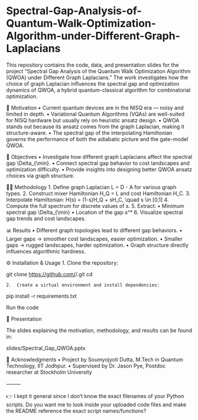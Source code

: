 # Spectral-Gap-Analysis-of-Quantum-Walk-Optimization-Algorithm-under-Different-Graph-Laplacians



This repository contains the code, data, and presentation slides for the project “Spectral Gap Analysis of the Quantum Walk Optimization Algorithm (QWOA) under Different Graph Laplacians.” The work investigates how the choice of graph Laplacian influences the spectral gap and optimization dynamics of QWOA, a hybrid quantum-classical algorithm for combinatorial optimization.

📌 Motivation
	•	Current quantum devices are in the NISQ era — noisy and limited in depth.
	•	Variational Quantum Algorithms (VQAs) are well-suited for NISQ hardware but usually rely on heuristic ansatz design.
	•	QWOA stands out because its ansatz comes from the graph Laplacian, making it structure-aware.
	•	The spectral gap of the interpolating Hamiltonian governs the performance of both the adiabatic picture and the gate-model QWOA.

🎯 Objectives
	•	Investigate how different graph Laplacians affect the spectral gap \Delta_{\min}.
	•	Connect spectral gap behavior to cost landscapes and optimization difficulty.
	•	Provide insights into designing better QWOA ansatz choices via graph structure.

🧑‍💻 Methodology
	1.	Define graph Laplacian L = D - A for various graph types.
	2.	Construct mixer Hamiltonian H_Q = L and cost Hamiltonian H_C.
	3.	Interpolate Hamiltonian:
H(s) = (1-s)H_Q + sH_C, \quad s \in [0,1]
	4.	Compute the full spectrum for discrete values of s.
	5.	Extract:
	•	Minimum spectral gap \Delta_{\min}
	•	Location of the gap s^*
	6.	Visualize spectral gap trends and cost landscapes.

📊 Results
	•	Different graph topologies lead to different gap behaviors.
	•	Larger gaps → smoother cost landscapes, easier optimization.
	•	Smaller gaps → rugged landscapes, harder optimization.
	•	Graph structure directly influences algorithmic hardness.

⚙️ Installation & Usage
	1.	Clone the repository:

git clone https://github.com/<your-username>/<repo-name>.git
cd <repo-name>


	2.	Create a virtual environment and install dependencies:

pip install -r requirements.txt

Run the code





📑 Presentation

The slides explaining the motivation, methodology, and results can be found in:

slides/Spectral_Gap_QWOA.pptx

🙏 Acknowledgments
	•	Project by Soumyojyoti Dutta, M.Tech in Quantum Technology, IIT Jodhpur.
	•	Supervised by Dr. Jason Pye, Postdoc researcher at Stockholm University

⸻

👉 I kept it general since I don’t know the exact filenames of your Python scripts. Do you want me to look inside your uploaded code files and make the README reference the exact script names/functions?
